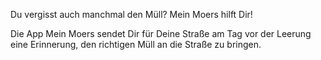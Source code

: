 



 Du vergisst auch manchmal den Müll? Mein Moers hilft Dir! 

 Die App Mein Moers sendet Dir für Deine Straße am Tag vor der Leerung eine Erinnerung, den richtigen Müll an die Straße zu bringen. 
